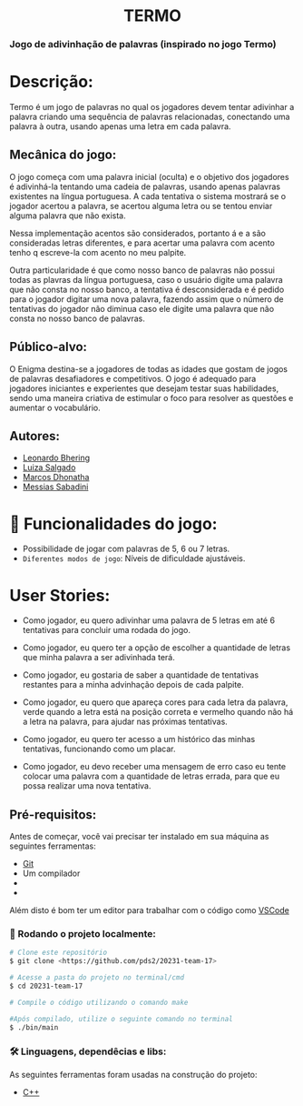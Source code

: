 <h1 align="center">TERMO</h1>

### Jogo de adivinhação de palavras (inspirado no jogo Termo)


# Descrição:
Termo é um jogo de palavras no qual os jogadores devem tentar adivinhar a palavra criando uma sequência de palavras relacionadas, conectando uma palavra à outra, usando apenas uma letra em cada palavra.

## Mecânica do jogo: 
O jogo começa com uma palavra inicial (oculta) e o objetivo dos jogadores é adivinhá-la tentando uma cadeia de palavras, usando apenas palavras existentes na língua portuguesa. A cada tentativa o sistema mostrará se o jogador acertou a palavra, se acertou alguma letra ou se tentou enviar alguma palavra que não exista.

Nessa implementação acentos são considerados, portanto á e a são consideradas letras diferentes, e para acertar uma palavra com acento tenho q escreve-la com acento no meu palpite.

Outra particularidade é que como nosso banco de palavras não possui todas as plavras da língua portuguesa, caso o  usuário digite uma palavra que não consta no nosso banco, a tentativa é desconsiderada e é pedido para o jogador digitar uma nova palavra, fazendo assim que o número de tentativas do jogador não diminua caso ele digite uma palavra que não consta no nosso banco de palavras.


## Público-alvo: 
O Enigma destina-se a jogadores de todas as idades que gostam de jogos de palavras desafiadores e competitivos. O jogo é adequado para jogadores iniciantes e experientes que desejam testar suas habilidades, sendo uma maneira criativa de estimular o foco para resolver as questões e aumentar o vocabulário.


## Autores:

- [Leonardo Bhering](https://github.com/leobheringd)
- [Luiza Salgado](https://github.com/LuhSS)
- [Marcos Dhonatha](https://www.github.com/marcosdhonatha)
- [Messias Sabadini](https://github.com/Messiassaba08)

# :hammer: Funcionalidades do jogo:

- Possibilidade de jogar com palavras de 5, 6 ou 7 letras.
- `Diferentes modos de jogo`: Níveis de dificuldade ajustáveis.

# User Stories:
- Como jogador, eu quero adivinhar uma palavra de 5 letras em até 6 tentativas para concluir uma rodada do jogo.

- Como jogador, eu quero ter a opção de escolher a quantidade de letras que minha palavra a ser adivinhada terá.

- Como jogador, eu gostaria de saber a quantidade de tentativas restantes para a minha advinhação depois de cada palpite.

- Como jogador, eu quero que apareça cores para cada letra da palavra, verde quando a letra está na posição correta e vermelho quando não há a letra na palavra, para ajudar nas próximas tentativas.

- Como jogador, eu quero ter acesso a um histórico das minhas tentativas, funcionando como um placar.

- Como jogador, eu devo receber uma mensagem de erro caso eu tente colocar uma palavra com a quantidade de letras errada, para que eu possa realizar uma nova tentativa.

## Pré-requisitos:

Antes de começar, você vai precisar ter instalado em sua máquina as seguintes ferramentas:

- [Git](https://git-scm.com)
- Um compilador 
-
-
Além disto é bom ter um editor para trabalhar com o código como [VSCode](https://code.visualstudio.com/)

### 🎲 Rodando o projeto localmente:

```bash
# Clone este repositório
$ git clone <https://github.com/pds2/20231-team-17>

# Acesse a pasta do projeto no terminal/cmd
$ cd 20231-team-17

# Compile o código utilizando o comando make

#Após compilado, utilize o seguinte comando no terminal
$ ./bin/main 


```

### 🛠 Linguagens, dependêcias e libs:

As seguintes ferramentas foram usadas na construção do projeto:

- [C++](https://cplusplus.com/)


